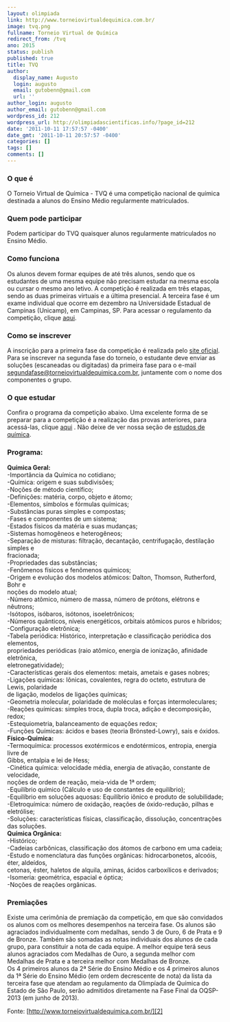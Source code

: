 ```yaml
---
layout: olimpiada 
link: http://www.torneiovirtualdequimica.com.br/
image: tvq.png 
fullname: Torneio Virtual de Química 
redirect_from: /tvq 
ano: 2015
status: publish
published: true
title: TVQ
author:
  display_name: Augusto
  login: augusto
  email: gutobenn@gmail.com
  url: ''
author_login: augusto
author_email: gutobenn@gmail.com
wordpress_id: 212
wordpress_url: http://olimpiadascientificas.info/?page_id=212
date: '2011-10-11 17:57:57 -0400'
date_gmt: '2011-10-11 20:57:57 -0400'
categories: []
tags: []
comments: []
---
```

### **O que é**

  
O Torneio Virtual de Química - TVQ é uma competição nacional de química destinada a alunos do Ensino Médio regularmente matriculados.



### **Quem pode participar**

  
Podem participar do TVQ quaisquer alunos regularmente matriculados no Ensino Médio.



### **Como funciona**

  
Os alunos devem formar equipes de até três alunos, sendo que os estudantes de uma mesma equipe não precisam estudar na mesma escola ou cursar o mesmo ano letivo. A competição é realizada em três etapas, sendo as duas primeiras virtuais e a última presencial. A terceira fase é um exame individual que ocorre em dezembro na Universidade Estadual de Campinas (Unicamp), em Campinas, SP. Para acessar o regulamento da competição, clique [aqui][3].



### <strong>Como se inscrever </strong>

  
A inscrição para a primeira fase da competição é realizada pelo [site oficial][2]. Para se inscrever na segunda fase do torneio, o estudante deve enviar as soluções (escaneadas ou digitadas) da primeira fase para o e-mail segundafase@torneiovirtualdequimica.com.br, juntamente com o nome dos componentes o grupo.

### **O que estudar**

  
Confira o programa da competição abaixo. Uma excelente forma de se preparar para a competição é a realização das provas anteriores, para acessá-las, clique [aqui][4] . Não deixe de ver nossa seção de [estudos de química][5].



### Programa:

  
**Química Geral:**  
-Importância da Química no cotidiano;  
-Química: origem e suas subdivisões;  
-Noções de método científico;  
-Definições: matéria, corpo, objeto e átomo;  
-Elementos, símbolos e fórmulas químicas;  
-Substâncias puras simples e compostas;  
-Fases e componentes de um sistema;  
-Estados físicos da matéria e suas mudanças;  
-Sistemas homogêneos e heterogêneos;  
-Separação de misturas: filtração, decantação, centrifugação, destilação simples e  
fracionada;  
-Propriedades das substâncias;  
-Fenômenos físicos e fenômenos químicos;  
-Origem e evolução dos modelos atômicos: Dalton, Thomson, Rutherford, Bohr e  
noções do modelo atual;  
-Número atômico, número de massa, número de prótons, elétrons e nêutrons;  
-Isótopos, isóbaros, isótonos, isoeletrônicos;  
-Números quânticos, níveis energéticos, orbitais atômicos puros e híbridos;  
-Configuração eletrônica;  
-Tabela periódica: Histórico, interpretação e classificação periódica dos elementos,  
propriedades periódicas (raio atômico, energia de ionização, afinidade eletrônica,  
eletronegatividade);  
-Características gerais dos elementos: metais, ametais e gases nobres;  
-Ligações químicas: Iônicas, covalentes, regra do octeto, estrutura de Lewis, polaridade  
de ligação, modelos de ligações químicas;  
-Geometria molecular, polaridade de moléculas e forças intermoleculares;  
-Reações químicas: simples troca, dupla troca, adição e decomposição, redox;  
-Estequiometria, balanceamento de equações redox;  
-Funções Químicas: ácidos e bases (teoria Br&ouml;nsted-Lowry), sais e óxidos.  
**Físico-Química:**  
-Termoquímica: processos exotérmicos e endotérmicos, entropia, energia livre de  
Gibbs, entalpia e lei de Hess;  
-Cinética química: velocidade média, energia de ativação, constante de velocidade,  
noções de ordem de reação, meia-vida de 1&ordf; ordem;  
-Equilíbrio químico (Cálculo e uso de constantes de equilíbrio);  
-Equilíbrio em soluções aquosas: Equilíbrio iônico e produto de solubilidade;  
-Eletroquímica: número de oxidação, reações de óxido-redução, pilhas e eletrólise;  
-Soluções: características físicas, classificação, dissolução, concentrações das soluções.  
**Química Orgânica:**  
-Histórico;  
-Cadeias carbônicas, classificação dos átomos de carbono em uma cadeia;  
-Estudo e nomenclatura das funções orgânicas: hidrocarbonetos, alcoóis, éter, aldeídos,  
cetonas, éster, haletos de alquila, aminas, ácidos carboxílicos e derivados;  
-Isomeria: geométrica, espacial e óptica;  
-Noções de reações orgânicas.

### **Premiações**

  
Existe uma cerimônia de premiação da competição, em que são convidados os alunos com os melhores desempenhos na terceira fase. Os alunos são agraciados individualmente com medalhas, sendo 3 de Ouro, 6 de Prata e 9 de Bronze. Também são somadas as notas individuais dos alunos de cada grupo, para constituir a nota de cada equipe. A melhor equipe terá seus alunos agraciados com Medalhas de Ouro, a segunda melhor com Medalhas de Prata e a terceira melhor com Medalhas de Bronze.  
Os 4 primeiros alunos da 2&ordf; Série do Ensino Médio e os 4 primeiros alunos da 1&ordf; Série do Ensino Médio (em ordem decrescente de nota) da lista da terceira fase que atendam ao regulamento da Olimpíada de Química do Estado de São Paulo, serão admitidos diretamente na Fase Final da OQSP-2013 (em junho de 2013).

Fonte: [http://www.torneiovirtualdequimica.com.br/][2]



[1]: http://www.olimpiadascientificas.com/olimpiadas/olimpiadas-de-quimica/tvq/tvq-3/
[2]: http://www.torneiovirtualdequimica.com.br/ "tvq"
[3]: http://www.torneiovirtualdequimica.com.br/pdf/d06c96a0a6c95ea62bcf945d05abfa61.pdf "edital"
[4]: http://www.torneiovirtualdequimica.com.br/exames.php "provas antigas tvq"
[5]: http://www.olimpiadascientificas.com/estudo/quimica/ "estudo quimica"
